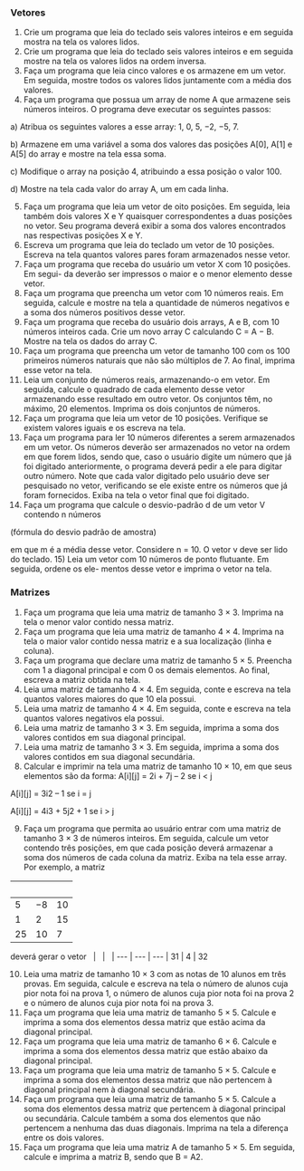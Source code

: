 ### Vetores
1) Crie um programa que leia do teclado seis valores inteiros e em seguida mostra na
tela os valores lidos.
2) Crie um programa que leia do teclado seis valores inteiros e em seguida mostre na
tela os valores lidos na ordem inversa.
3) Faça um programa que leia cinco valores e os armazene em um vetor. Em seguida,
mostre todos os valores lidos juntamente com a média dos valores.
4) Faça um programa que possua um array de nome A que armazene seis números
inteiros. O programa deve executar os seguintes passos:

a) Atribua os seguintes valores a esse array: 1, 0, 5, −2, −5, 7.

b) Armazene em uma variável a soma dos valores das posições A[0], A[1] e A[5]
do array e mostre na tela essa soma.

c) Modifique o array na posição 4, atribuindo a essa posição o valor 100.

d) Mostre na tela cada valor do array A, um em cada linha.

5) Faça um programa que leia um vetor de oito posições. Em seguida, leia também dois
valores X e Y quaisquer correspondentes a duas posições no vetor. Seu programa
deverá exibir a soma dos valores encontrados nas respectivas posições X e Y.
6) Escreva um programa que leia do teclado um vetor de 10 posições. Escreva na tela
quantos valores pares foram armazenados nesse vetor.
7) Faça um programa que receba do usuário um vetor X com 10 posições. Em segui-
da deverão ser impressos o maior e o menor elemento desse vetor.
8) Faça um programa que preencha um vetor com 10 números reais. Em seguida,
calcule e mostre na tela a quantidade de números negativos e a soma dos números
positivos desse vetor.
9) Faça um programa que receba do usuário dois arrays, A e B, com 10 números inteiros cada. Crie um novo array C calculando C = A − B. Mostre na tela os dados
do array C.
10) Faça um programa que preencha um vetor de tamanho 100 com os 100 primeiros
números naturais que não são múltiplos de 7. Ao final, imprima esse vetor na tela.
11) Leia um conjunto de números reais, armazenando-o em vetor. Em seguida, calcule o quadrado de cada elemento desse vetor armazenando esse resultado em outro
vetor. Os conjuntos têm, no máximo, 20 elementos. Imprima os dois conjuntos
de números.
12) Faça um programa que leia um vetor de 10 posições. Verifique se existem valores
iguais e os escreva na tela.
13) Faça um programa para ler 10 números diferentes a serem armazenados em um
vetor. Os números deverão ser armazenados no vetor na ordem em que forem lidos, sendo que, caso o usuário digite um número que já foi digitado anteriormente, o programa deverá pedir a ele para digitar outro número. Note que cada valor
digitado pelo usuário deve ser pesquisado no vetor, verificando se ele existe entre
os números que já foram fornecidos. Exiba na tela o vetor final que foi digitado.
14) Faça um programa que calcule o desvio-padrão d de um vetor V contendo n números

(fórmula do desvio padrão de amostra)

em que m é a média desse vetor. Considere n = 10. O vetor v deve ser lido do teclado.
15) Leia um vetor com 10 números de ponto flutuante. Em seguida, ordene os ele-
mentos desse vetor e imprima o vetor na tela.

### Matrizes
1) Faça um programa que leia uma matriz de tamanho 3 × 3. Imprima na tela o
menor valor contido nessa matriz.
2) Faça um programa que leia uma matriz de tamanho 4 × 4. Imprima na tela o
maior valor contido nessa matriz e a sua localização (linha e coluna).
3) Faça um programa que declare uma matriz de tamanho 5 × 5. Preencha com 1 a
diagonal principal e com 0 os demais elementos. Ao final, escreva a matriz obtida
na tela.
4) Leia uma matriz de tamanho 4 × 4. Em seguida, conte e escreva na tela quantos
valores maiores do que 10 ela possui.
5) Leia uma matriz de tamanho 4 × 4. Em seguida, conte e escreva na tela quantos
valores negativos ela possui.
6) Leia uma matriz de tamanho 3 × 3. Em seguida, imprima a soma dos valores
contidos em sua diagonal principal.
7) Leia uma matriz de tamanho 3 × 3. Em seguida, imprima a soma dos valores
contidos em sua diagonal secundária.
8) Calcular e imprimir na tela uma matriz de tamanho 10 × 10, em que seus elementos são da forma:
A[i][j] = 2i + 7j – 2 se i < j

A[i][j] = 3i2 – 1 se i = j

A[i][j] = 4i3 + 5j2 + 1 se i > j

9) Faça um programa que permita ao usuário entrar com uma matriz de tamanho 3
× 3 de números inteiros. Em seguida, calcule um vetor contendo três posições, em
que cada posição deverá armazenar a soma dos números de cada coluna da matriz.
Exiba na tela esse array. Por exemplo, a matriz

&nbsp; | &nbsp; | &nbsp;
--- | --- | --- |
5 | −8 | 10
1 | 2 | 15
25 | 10 | 7

deverá gerar o vetor
 &nbsp; | &nbsp; | &nbsp; |
--- | --- | --- |
31 | 4 | 32


10) Leia uma matriz de tamanho 10 × 3 com as notas de 10 alunos em três provas. Em
seguida, calcule e escreva na tela o número de alunos cuja pior nota foi na prova 1,
o número de alunos cuja pior nota foi na prova 2 e o número de alunos cuja pior
nota foi na prova 3.
11) Faça um programa que leia uma matriz de tamanho 5 × 5. Calcule e imprima a
soma dos elementos dessa matriz que estão acima da diagonal principal.
12) Faça um programa que leia uma matriz de tamanho 6 × 6. Calcule e imprima a
soma dos elementos dessa matriz que estão abaixo da diagonal principal.
13) Faça um programa que leia uma matriz de tamanho 5 × 5. Calcule e imprima a
soma dos elementos dessa matriz que não pertencem à diagonal principal nem à
diagonal secundária.
14) Faça um programa que leia uma matriz de tamanho 5 × 5. Calcule a soma dos
elementos dessa matriz que pertencem à diagonal principal ou secundária. Calcule
também a soma dos elementos que não pertencem a nenhuma das duas diagonais.
Imprima na tela a diferença entre os dois valores.
15) Faça um programa que leia uma matriz A de tamanho 5 × 5. Em seguida, calcule
e imprima a matriz B, sendo que B = A2.